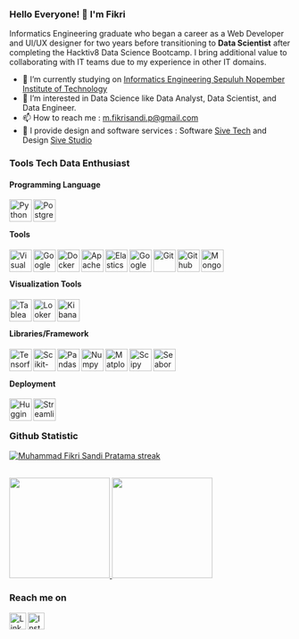 ### Hello Everyone! 👋 I'm Fikri

Informatics Engineering graduate who began a career as a Web Developer and UI/UX designer for two years before transitioning to **Data Scientist** after completing the Hacktiv8 Data Science Bootcamp. I bring additional value to collaborating with IT teams due to my experience in other IT domains.

-   🔭 I’m currently studying on <a href="https://www.its.ac.id/id/beranda/">Informatics Engineering Sepuluh Nopember Institute of Technology</a>
-   🌱 I’m interested in Data Science like Data Analyst, Data Scientist, and Data Engineer.
-   📫 How to reach me : m.fikrisandi.p@gmail.com
-   :briefcase: I provide design and software services : Software <a href="https://www.instagram.com/sive.technology/">Sive Tech</a> and Design <a href="https://www.instagram.com/sive.studio/">Sive Studio</a>

### Tools Tech Data Enthusiast
#### **Programming Language**

<a href="https://www.python.org/">
  <img align="left" alt="Python" title="Python" width="40px" src="https://www.svgrepo.com/show/452091/python.svg" />
</a>
<a href="https://www.postgresql.org/">
  <img align="left" alt="Postgresql" title="Postgresql" width="40px" src="https://seeklogo.com/images/P/postgresql-logo-5309879B58-seeklogo.com.png" />
</a>
<br><br>

#### **Tools**
<a href="https://code.visualstudio.com/">
  <img align="left" alt="Visual Studio Code" title="Visual Studio Code" width="40px" src="https://www.svgrepo.com/show/354522/visual-studio-code.svg" />
</a>
<a href="https://colab.google/">
  <img align="left" alt="Google Colab" title="Google Colab" width="40px" src="https://logowik.com/content/uploads/images/google-colaboratory6512.jpg" />
</a>
<a href="https://www.docker.org/">
  <img align="left" alt="Docker" title="Docker" width="40px" src="https://www.svgrepo.com/show/452192/docker.svg" />
</a>
<a href="https://airflow.apache.org/">
  <img align="left" alt="Apache Airflow" title="Apache Airflow" width="40px" src="https://www.svgrepo.com/show/353380/airflow.svg" />
</a>
<a href="https://www.elastic.co/">
  <img align="left" alt="Elasticsearch" title="Elasticsearch" width="40px" src="https://www.svgrepo.com/show/373575/elastic.svg" />
</a>
<a href="https://cloud.google.com/bigquery/?utm_source=google&utm_medium=cpc&utm_campaign=japac-ID-all-en-dr-BKWS-all-all-trial-PHR-dr-1605216&utm_content=text-ad-none-none-DEV_c-CRE_664894233729-ADGP_Hybrid+%7C+BKWS+-+BRO+%7C+Txt+~+Data+Analytics_BigQuery_big+query_main-KWID_43700077402597597-aud-1596662390334:kwd-43801843506&userloc_9120799-network_g&utm_term=KW_google+bigquery&gad_source=1&gclid=Cj0KCQiAsburBhCIARIsAExmsu7Hi7gFZddHFbQGL7Iv-9mmAx3fiD5e_2hDMIMMQRM-0LpkYNp8-DYaAk9jEALw_wcB&gclsrc=aw.ds&hl=en">
  <img align="left" alt="Google BigQuery" title="Google BigQuery" width="40px" src="https://cdn.icon-icons.com/icons2/2699/PNG/512/google_bigquery_logo_icon_168150.png" />
</a>
<a href="https://git-scm.com/">
  <img align="left" alt="Git" title="Git" width="40px" src="https://www.svgrepo.com/show/452210/git.svg" />
</a>
<a href="https://github.com/">
  <img align="left" alt="Github" title="Github" width="40px" src="https://www.svgrepo.com/show/475654/github-color.svg" />
</a>
<a href="https://mongodb.com/">
  <img align="left" alt="MongoDB" title="MongoDB" width="40px" src="https://www.svgrepo.com/show/331488/mongodb.svg" />
</a>
<br><br>

#### **Visualization Tools**

<a href="https://public.tableau.com/app/discover">
  <img align="left" alt="Tableau" title="Tableau" width="40px" src="https://www.svgrepo.com/show/354428/tableau-icon.svg" />
</a>
<a href="https://lookerstudio.google.com/u/0/navigation/reporting">
  <img align="left" alt="Looker Studio" title="Looker Studio" width="40px" src="https://www.svgrepo.com/show/375454/looker.svg" />
</a>
<a href="https://www.elastic.co/kibana?utm_campaign=Google-B-APJ-Exact&utm_content=Stack-Kibana&utm_source=google&utm_medium=cpc&device=c&utm_term=kibana&gad_source=1&gclid=Cj0KCQiAsburBhCIARIsAExmsu7dycEhRSOBzPBwFo36A8g-S4JY-opaJH1hGCcV5GhGPMpgrLMDEp4aAnBaEALw_wcB">
  <img align="left" alt="Kibana" title="Kibana" width="40px" src="https://www.svgrepo.com/show/353961/kibana.svg" />
</a>
<br><br>

#### **Libraries/Framework**
<a href="https://www.tensorflow.org/">
  <img align="left" alt="Tensorflow" title="Tensorflow" width="40px" src="https://www.svgrepo.com/show/354440/tensorflow.svg" />
</a>
<a href="https://scikit-learn.org/stable/index.html">
  <img align="left" alt="Scikit-Learn" title="Scikit-Learn" width="40px" src="https://seeklogo.com/images/S/scikit-learn-logo-8766D07E2E-seeklogo.com.png" />
</a>
<a href="https://pandas.pydata.org/">
  <img align="left" alt="Pandas" title="Pandas" width="40px" src="https://pandas.pydata.org/static/img/pandas_mark.svg" />
</a>
<a href="https://numpy.org/">
  <img align="left" alt="Numpy" title="Numpy" width="40px" src="https://www.svgrepo.com/show/373938/numpy.svg" />
</a>
<a href="https://matplotlib.org/">
  <img align="left" alt="Matplotlib" title="Matplotlib" width="40px" src="https://seeklogo.com/images/M/matplotlib-logo-7676870AC0-seeklogo.com.png" />
</a>
<a href="https://scipy.org/">
  <img align="left" alt="Scipy" title="Scipy" width="40px" src="https://seeklogo.com/images/S/scipy-logo-7D9F267684-seeklogo.com.png" />
</a>
<a href="https://seaborn.pydata.org/">
  <img align="left" alt="Seaborn" title="Seaborn" width="40px" src="https://seeklogo.com/images/S/seaborn-logo-244EB2DEC5-seeklogo.com.png" />
</a>
<br><br>

#### **Deployment**
<a href="https://huggingface.co/">
  <img align="left" alt="HuggingFace" title="HuggingFace" width="40px" src="https://workable-application-form.s3.amazonaws.com/advanced/production/61557f91d9510741dc62e7f8/c3635b59-a3d2-444a-b636-a9d0061dcdde" />
</a>
<a href="https://streamlit.io//">
  <img align="left" alt="Streamlit" title="Streamlit" width="40px" src="https://seeklogo.com/images/S/streamlit-logo-1A3B208AE4-seeklogo.com.png" />
</a>
<br>
<br>

### Github Statistic

<p align="left">
    <a href="https://github.com/fikrisandi">
        <img title="🔥 Get streak stats for your profile at git.io/streak-stats" alt="Muhammad Fikri Sandi Pratama streak" src="https://github-readme-streak-stats.herokuapp.com/?user=fikrisandi&theme=algolia"/>
    </a>
<br/>
<br/>
  
<p align="left">
<a href="https://github.com/fikrisandi">
  <img height="180em" src="https://github-readme-stats-eight-theta.vercel.app/api?username=fikrisandi&show_icons=true&theme=algolia&include_all_commits=true&count_private=true"/>
  <img height="180em" src="https://github-readme-stats-eight-theta.vercel.app/api/top-langs/?username=fikrisandi&layout=compact&langs_count=8&theme=algolia"/>
</a>
</p>

### Reach me on

<a href="https://www.linkedin.com/in/fikri-sandi/">
  <img align="left" alt="LinkedIn" title="LinkedIn" width="30px" src="https://cdn-icons-png.flaticon.com/512/174/174857.png" />
</a>
<a href="https://www.instagram.com/fikrisandi_p/">
  <img align="left" alt="Instagram" title="Instagram" width="30px" src="https://upload.wikimedia.org/wikipedia/commons/thumb/e/e7/Instagram_logo_2016.svg/2048px-Instagram_logo_2016.svg.png" />
</a>
